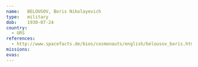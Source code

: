 ```yaml
---
name:	BELOUSOV, Boris Nikolayevich
type:	military
dob:	1930-07-24
country:
  - URS
references:
  - http://www.spacefacts.de/bios/cosmonauts/english/belousov_boris.htm
missions:
evas:
---
```


